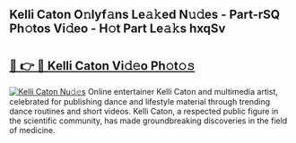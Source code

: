 ## Kelli Caton O𝚗lyf𝚊ns Le𝚊𝚔ed N𝚞𝚍es - Part-rSQ Ph𝚘tos Vi𝚍eo - H𝚘t Part Le𝚊𝚔s hxqSv

# <h2><a href="http://hf73sq.feru.top/?c=Kelli+Caton">🔗 👉 🔴 Kelli Caton Vi𝚍𝚎o Ph𝚘t𝚘𝚜</a></h2>

[![Kelli Caton Nu𝚍𝚎s](https://i.imgur.com/0TWrTi3.gif)](http://hf73sq.feru.top/?c=Kelli+Caton)
Online entertainer Kelli Caton and multimedia artist, celebrated for publishing dance and lifestyle material through trending dance routines and short videos. Kelli Caton, a respected public figure in the scientific community, has made groundbreaking discoveries in the field of medicine. 
